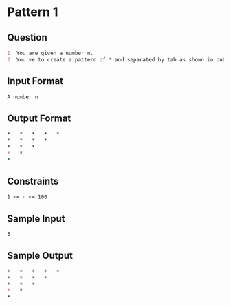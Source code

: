 # Pattern 1

## Question

```markdown
1. You are given a number n.
2. You've to create a pattern of * and separated by tab as shown in output format.
```

## Input Format

```markdown
A number n
```

## Output Format

```markdown
*	*	*	*	*	
*	*	*	*	
*	*	*	
*	*	
*
```

## Constraints

```markdown
1 <= n <= 100
```

## Sample Input

```markdown
5
```

## Sample Output

```markdown
*	*	*	*	*	
*	*	*	*	
*	*	*	
*	*	
*
```

